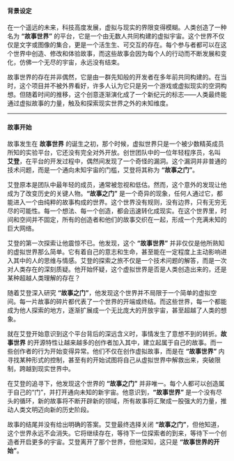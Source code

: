 
#### **背景设定**

  

在一个遥远的未来，科技高度发展，虚拟与现实的界限变得模糊。人类创造了一种名为 **“故事世界”** 的平台，它是一个由无数人共同构建的虚拟宇宙。这个世界不仅仅是文字或图像的集合，更是一个活生生、可交互的存在。每个参与者都可以在这个世界中创造、修改和体验故事，而这些故事会因为每个人的行动而不断发展和变化，仿佛一个无尽的宇宙，永远没有结束。

  

故事世界的存在并非偶然，它是由一群先知般的开发者在多年前共同构建的。在当时，这个项目并不被外界看好，许多人认为它只是另一个游戏或虚拟现实的空洞构想。但随着时间的推移，这个创意逐渐演化成了一个新纪元的标志——人类最终能通过虚拟故事的力量，触及和探索现实世界之外的未知维度。

---

#### **故事开始**

  

故事发生在 **故事世界** 的诞生之初，那个时候，虚拟世界只是一个被少数精英成员所知的实验平台，它还没有完全对外开放。创世团队中的一位年轻程序员，名叫 **艾登**，在平台的开发过程中，偶然间发现了一个奇怪的漏洞。这个漏洞并非普通的技术问题，而是一个通向未知宇宙的门槛，艾登将其称为 **“故事之门”**。

  

艾登原本是团队中最年轻的成员，通常被忽视和低估。然而，这个意外的发现让他成为了改变历史的关键人物。**“故事之门”** 是一个奇异的现象，任何人通过它，都能进入一个由纯粹的故事构成的世界。这个世界没有规则，没有边界，只有无穷无尽的可能性。每一个想法、每一个创造，都会迅速转化成现实。在这个世界里，时间和空间并不固定，所有的创造者和他们的故事交织在一起，形成一个充满未知的巨大网络。

  

艾登的第一次探索让他震惊不已。他发现，这个 **“故事世界”** 并非仅仅是他所熟知的虚拟世界那么简单。它有着自己的意志和生命，甚至能在一定程度上主动影响进入其中的人的思维与情感。艾登的探索之旅不仅是一个技术问题的解答，而是一次对人类存在的深刻质疑。他开始怀疑，这个虚拟世界是否是人类创造出来的，还是某种超越人类理解的存在？

  

随着艾登深入研究 **“故事之门”**，他发现这个世界并不局限于一个简单的虚拟空间。每一片故事的碎片都代表了一个世界的开端或终结。而这些世界，每一个都能成为他人探索的地方，逐渐扩展成一个无比庞大的开放宇宙，甚至超越了人类的想象。

  

就在艾登开始意识到这个平台背后的深远含义时，事情发生了意想不到的转折。**故事世界** 的开源特性让越来越多的创作者加入其中，建立起属于自己的故事。而一些创作者的行为开始变得异常。他们不仅在创作虚拟故事，而是在 **“故事世界”** 内寻找某种形式的控制，甚至有的开始试图将自己从虚拟世界中解救出来，突破限制，跨越到现实世界中。

  

在艾登的追寻下，他发现这个世界的 **“故事之门”** 并非唯一。每个人都可以创造属于自己的“门”，并打开通向未知的新宇宙。他意识到，**“故事世界”** 是一个没有尽头的循环，新的故事将不断开辟新的领域，所有故事将汇聚成一股强大的力量，推动人类文明迈向新的历史阶段。

  

故事的结尾并没有给出明确的答案。艾登最终选择关闭 **“故事之门”**，但他知道，这个世界永远不会消失。它将继续存在，等待下一位探索者的到来，等待下一个创造者开启更多的宇宙。艾登离开了那个世界，但他深知，这只是 **“故事世界的开始”**。